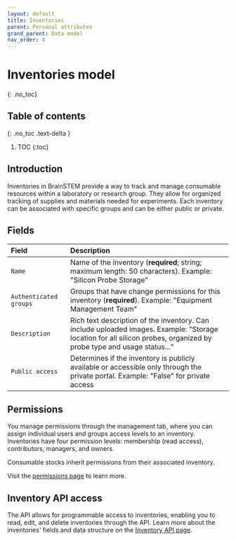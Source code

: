 ```yaml
---
layout: default
title: Inventories
parent: Personal attributes
grand_parent: Data model
nav_order: 4
---
```


# Inventories model
{: .no_toc}

## Table of contents
{: .no_toc .text-delta }

1. TOC
{:toc}

## Introduction

Inventories in BrainSTEM provide a way to track and manage consumable resources within a laboratory or research group. They allow for organized tracking of supplies and materials needed for experiments. Each inventory can be associated with specific groups and can be either public or private.

## Fields

| Field | Description |
|:------|:------------|
| `Name` | Name of the inventory (**required**; string; maximum length: 50 characters). Example: "Silicon Probe Storage" |
| `Authenticated groups` | Groups that have change permissions for this inventory (**required**). Example: "Equipment Management Team" |
| `Description` | Rich text description of the inventory. Can include uploaded images. Example: "Storage location for all silicon probes, organized by probe type and usage status..." |
| `Public access` | Determines if the inventory is publicly available or accessible only through the private portal. Example: "False" for private access |

## Permissions

You manage permissions through the management tab, where you can assign individual users and groups access levels to an inventory. Inventories have four permission levels: membership (read access), contributors, managers, and owners.

Consumable stocks inherit permissions from their associated inventory.

Visit the [permissions page]({{"datamodel/permission/"|absolute_url}}) to learn more. 

## Inventory API access

The API allows for programmable access to inventories, enabling you to read, edit, and delete inventories through the API. Learn more about the inventories' fields and data structure on the [Inventory API page]({{"api/personal_attributes/inventory/"|absolute_url}}).